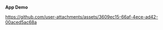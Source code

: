 **App Demo**








https://github.com/user-attachments/assets/3609ec15-66af-4ece-ad42-00aced5ac68a


